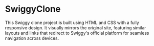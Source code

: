 # SwiggyClone
 This Swiggy clone project is built using HTML and CSS with a fully responsive design. It visually mirrors the original site, featuring similar layouts and links that redirect to Swiggy's official platform for seamless navigation across devices.
